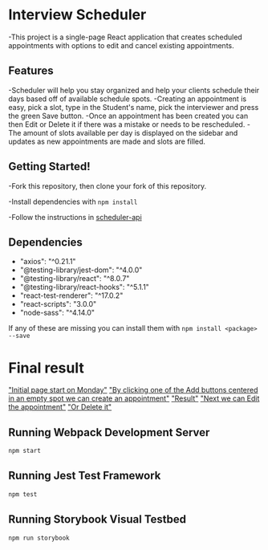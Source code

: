 # Interview Scheduler

-This project is a single-page React application that creates scheduled appointments with options to edit and cancel existing appointments.

## Features

-Scheduler will help you stay organized and help your clients schedule their days based off of available schedule spots.
-Creating an appointment is easy, pick a slot, type in the Student's name, pick the interviewer and press the green Save button.
-Once an appointment has been created you can then Edit or Delete it if there was a mistake or needs to be rescheduled.
-The amount of slots available per day is displayed on the sidebar and updates as new appointments are made and slots are filled.

## Getting Started!

-Fork this repository, then clone your fork of this repository.

-Install dependencies with `npm install`

-Follow the instructions in [scheduler-api](https://github.com/brackish888/scheduler-api/blob/master/README.md)

## Dependencies

- "axios": "^0.21.1"
- "@testing-library/jest-dom": "^4.0.0"
- "@testing-library/react": "^8.0.7"
- "@testing-library/react-hooks": "^5.1.1"
- "react-test-renderer": "^17.0.2"
- "react-scripts": "3.0.0"
- "node-sass": "^4.14.0"

If any of these are missing you can install them with `npm install <package> --save`

# Final result

["Initial page start on Monday"]()
["By clicking one of the Add buttons centered in an empty spot we can create an appointment"]()
["Result"]()
["Next we can Edit the appointment"]()
["Or Delete it"]()

## Running Webpack Development Server

```sh
npm start
```

## Running Jest Test Framework

```sh
npm test
```

## Running Storybook Visual Testbed

```sh
npm run storybook
```
